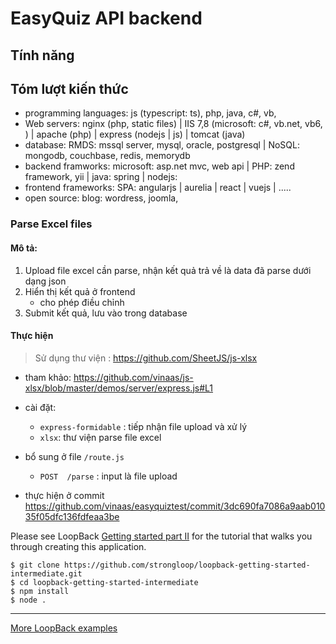 # EasyQuiz API backend

## Tính năng

## Tóm lượt kiến thức
- programming languages: js (typescript: ts), php, java, c#, vb, 
- Web servers: nginx (php, static files) | IIS 7,8 (microsoft: c#, vb.net, vb6, ) | apache (php)  | express (nodejs | js)  | tomcat (java)
- database: RMDS: mssql server, mysql, oracle, postgresql | NoSQL: mongodb, couchbase, redis, memorydb 
- backend framworks: microsoft: asp.net mvc, web api | PHP: zend framework, yii | java: spring | nodejs: 
- frontend frameworks: SPA: angularjs | aurelia | react | vuejs | .....
- open source: blog: wordress, joomla, 

### Parse Excel files

#### Mô tả:
1. Upload file excel cần parse, nhận kết quả trả về là data đã parse dưới dạng json
1. Hiển thị kết quả ở frontend
    - cho phép điều chỉnh 
1. Submit kết quả, lưu vào trong database

#### Thực hiện
> Sử dụng thư viện : https://github.com/SheetJS/js-xlsx

- tham khảo: https://github.com/vinaas/js-xlsx/blob/master/demos/server/express.js#L1

- cài đặt: 
    - `express-formidable` : tiếp nhận file upload và xử lý 
    - `xlsx`: thư viện parse file excel 

- bổ sung ở file `/route.js`
    - `POST  /parse` : input là file upload

- thực hiện ở commit https://github.com/vinaas/easyquiztest/commit/3dc690fa7086a9aab01035f05dfc136fdfeaa3be


Please see LoopBack [Getting started part II](http://loopback.io/doc/en/lb3/Getting-started-part-II.html) for the tutorial that walks you through creating this application.

```
$ git clone https://github.com/strongloop/loopback-getting-started-intermediate.git
$ cd loopback-getting-started-intermediate
$ npm install
$ node .
```

---

[More LoopBack examples](https://loopback.io/doc/en/lb3/Tutorials-and-examples.html)
